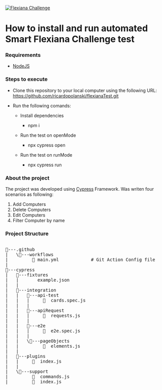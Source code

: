 [![Flexiana Challenge](https://github.com/ricardopolanski/flexianaTest/actions/workflows/main.yml/badge.svg)](https://github.com/ricardopolanski/flexianaTest/actions/workflows/main.yml)

<H1>How to install and run automated Smart Flexiana Challenge test</h1>

<h3>Requirements</h3>

- [NodeJS](https://nodejs.org/en/download/ "NodeJS")

<h3>Steps to execute</h3>

- Clone this repository to your local computer using the following URL: https://github.com/ricardopolanski/flexianaTest.git
- Run the following comands:

	- Install dependencies
		- npm i

	- Run the test on openMode
		- npx cypress open

	- Run the test on runMode
		- npx cypress run


<h3>About the project</h3>

The project was developed using [Cypress](https://www.npmjs.com/package/cypress "Cypress") Framework.
Was writen four scenarios as following:
  1. Add Computers
  2. Delete Computers
  3. Edit Computers
  4. Filter Computer by name
  
<h3>Project Structure</h3>

<pre>

📂---.github
|   \📂---workflows
|         📜 main.yml			# Git Action Config file
|
📂---cypress
|   📂---fixtures
|   |       example.json
|   |
|   📂---integration
|   |   📂---api-test
|   |   |     📜  cards.spec.js
|   |   |
|   |   📂---apiRequest
|   |   |     📜  requests.js
|   |   |
|   |   📂---e2e
|   |   |     📜  e2e.spec.js
|   |   |
|   |   \📂---pageObjects
|   |         📜  elements.js
|   |
|   📂---plugins
|   |     📜  index.js
|   |
|   \📂---support
|         📜  commands.js
|         📜  index.js

</pre>
